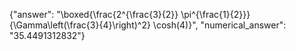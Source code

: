 {"answer": "\\boxed{\\frac{2^{\\frac{3}{2}} \\pi^{\\frac{1}{2}}}{\\Gamma\\left(\\frac{3}{4}\\right)^2} \\cosh(4)}", "numerical_answer": "35.4491312832"}